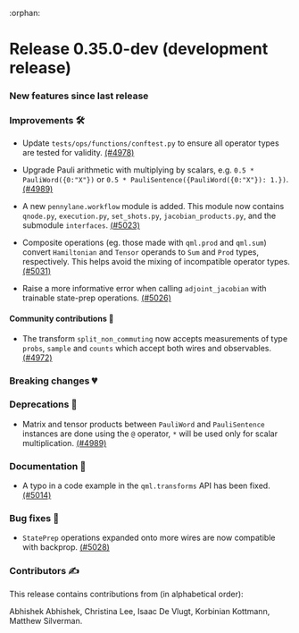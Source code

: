 :orphan:

# Release 0.35.0-dev (development release)

<h3>New features since last release</h3>

<h3>Improvements 🛠</h3>

* Update `tests/ops/functions/conftest.py` to ensure all operator types are tested for validity.
  [(#4978)](https://github.com/PennyLaneAI/pennylane/pull/4978)

* Upgrade Pauli arithmetic with multiplying by scalars, e.g. `0.5 * PauliWord({0:"X"})` or `0.5 * PauliSentence({PauliWord({0:"X"}): 1.})`.
  [(#4989)](https://github.com/PennyLaneAI/pennylane/pull/4989)
  
* A new `pennylane.workflow` module is added. This module now contains `qnode.py`, `execution.py`, `set_shots.py`, `jacobian_products.py`, and the submodule `interfaces`.
  [(#5023)](https://github.com/PennyLaneAI/pennylane/pull/5023)

* Composite operations (eg. those made with `qml.prod` and `qml.sum`) convert `Hamiltonian` and
  `Tensor` operands to `Sum` and `Prod` types, respectively. This helps avoid the mixing of
  incompatible operator types.
  [(#5031)](https://github.com/PennyLaneAI/pennylane/pull/5031)

* Raise a more informative error when calling `adjoint_jacobian` with trainable state-prep operations.
  [(#5026)](https://github.com/PennyLaneAI/pennylane/pull/5026)

<h4>Community contributions 🥳</h4>

* The transform `split_non_commuting` now accepts measurements of type `probs`, `sample` and `counts` which accept both wires and observables. 
  [(#4972)](https://github.com/PennyLaneAI/pennylane/pull/4972)

<h3>Breaking changes 💔</h3>

<h3>Deprecations 👋</h3>

* Matrix and tensor products between `PauliWord` and `PauliSentence` instances are done using the `@` operator, `*` will be used only for scalar multiplication.
  [(#4989)](https://github.com/PennyLaneAI/pennylane/pull/4989)

<h3>Documentation 📝</h3>

* A typo in a code example in the `qml.transforms` API has been fixed.
  [(#5014)](https://github.com/PennyLaneAI/pennylane/pull/5014)

<h3>Bug fixes 🐛</h3>

* `StatePrep` operations expanded onto more wires are now compatible with backprop.
  [(#5028)](https://github.com/PennyLaneAI/pennylane/pull/5028)

<h3>Contributors ✍️</h3>

This release contains contributions from (in alphabetical order):

Abhishek Abhishek,
Christina Lee,
Isaac De Vlugt,
Korbinian Kottmann,
Matthew Silverman.
